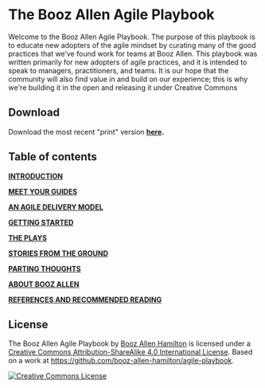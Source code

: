 # The Booz Allen Agile Playbook

Welcome to the Booz Allen Agile Playbook. The purpose of this playbook is to educate new adopters of the agile mindset by curating many of the good practices that we’ve found work for teams at Booz Allen. This playbook was written primarily for new adopters of agile practices, and it is intended to speak to managers, practitioners, and teams.  It is our hope that the community will also find value in and build on our experience; this is why we're building it in the open and releasing it under Creative Commons

## Download

Download the most recent "print" version **[here](https://github.com/booz-allen-hamilton/agile-playbook/raw/master/pdf/04.031.16_Agile_Playbook_V2.0_0616.pdf).**

## Table of contents

**[INTRODUCTION](https://github.com/booz-allen-hamilton/agile-playbook/blob/master/Introduction.md)**

**[MEET YOUR GUIDES](https://github.com/booz-allen-hamilton/agile-playbook/blob/master/MeetYourGuides.md)**

**[AN AGILE DELIVERY MODEL](https://github.com/booz-allen-hamilton/agile-playbook/blob/master/AnAgileDeliveryModel.md)**

**[GETTING STARTED](https://github.com/booz-allen-hamilton/agile-playbook/blob/master/GettingStarted_Graphic.md)**

**[THE PLAYS](https://github.com/booz-allen-hamilton/agile-playbook/tree/master/plays)**

**[STORIES FROM THE GROUND](https://github.com/booz-allen-hamilton/agile-playbook/tree/master/stories)**

**[PARTING THOUGHTS](https://github.com/booz-allen-hamilton/agile-playbook/blob/master/Conclusion.md)**

**[ABOUT BOOZ ALLEN](https://github.com/booz-allen-hamilton/agile-playbook/blob/master/AboutBoozAllen.md)**

**[REFERENCES AND RECOMMENDED READING](https://github.com/booz-allen-hamilton/agile-playbook/blob/master/References.md)**

## License

The Booz Allen Agile Playbook by [Booz Allen Hamilton](http://www.boozallen.com) is licensed under a [Creative Commons Attribution-ShareAlike 4.0 International License](http://creativecommons.org/licenses/by-sa/4.0/).
Based on a work at https://github.com/booz-allen-hamilton/agile-playbook.


<a rel="license" href="http://creativecommons.org/licenses/by-sa/4.0/"><img alt="Creative Commons License" style="border-width:0" src="https://i.creativecommons.org/l/by-sa/4.0/88x31.png" /></a>

